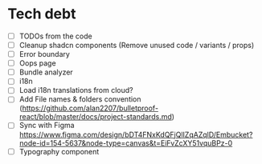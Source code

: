 # Tech debt

- [ ] TODOs from the code
- [ ] Cleanup shadcn components (Remove unused code / variants / props)
- [ ] Error boundary
- [ ] Oops page
- [ ] Bundle analyzer
- [ ] i18n
- [ ] Load i18n translations from cloud?
- [ ] Add File names & folders convention (https://github.com/alan2207/bulletproof-react/blob/master/docs/project-standards.md)
- [ ] Sync with Figma https://www.figma.com/design/bDT4FNxKdQFjQlIZqAZqlD/Embucket?node-id=154-5637&node-type=canvas&t=EiFvZcXY51vquBPz-0
- [ ] Typography component
